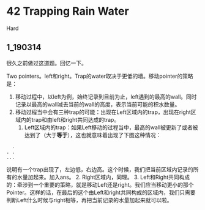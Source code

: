 # 42 Trapping Rain Water
Hard

## 1_190314
很久之前做过这道题。回忆一下。

Two pointers。left和right。Trap的water取决于更低的墙。移动pointer的策略是：

1. 移动过程中，以left为例，始终记录到目前为止，left遇到的最高的wall。同时记录以最高的wall减去当前的wall的高度，表示当前可能的积水数量。
2. 移动过程当中会有三种trap的可能：出现在Left区域内的trap，出现在right区域内的trap和由left和right共同达成的trap。
	1. Left区域内的trap：如果Left移动的过程当中，最高的wall被更新了或者被达到了（大于**等于**），这也就意味着出现了下图这种情况：
```
  .
. .
...
```
说明有一个trap出现了，左边低，右边高。这个时候，我们把当前区域内记录的所有的水量加起来。加入ans。
	2. Right区域内，同理。
	3. Left和Right共同构成的：牵涉到一个重要的策略，就是移动Left还是right。我们应当移动更小的那个Pointer。这样的话，在最后的这个由Left和right共同构成的区域内，我们只需要判断Left什么时候与right相等，再把当前记录的水量加起来就可以啦。